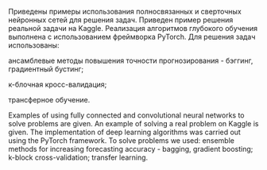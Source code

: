 Приведены примеры использования полносвязанных и сверточных нейронных сетей для решения задач.
Приведен пример решения реальной задачи на Kaggle.
Реализация алгоритмов глубокого обучения выполнена с использованием фреймворка PyTorch.
Для решения задач использованы:

ансамблевые методы повышения точности прогнозирования - бэггинг, градиентный бустинг;

к-блочная кросс-валидация;

трансферное обучение.

Examples of using fully connected and convolutional neural networks to solve problems are given.
An example of solving a real problem on Kaggle is given.
The implementation of deep learning algorithms was carried out using the PyTorch framework.
To solve problems we used:
ensemble methods for increasing forecasting accuracy - bagging, gradient boosting;
k-block cross-validation;
transfer learning.

